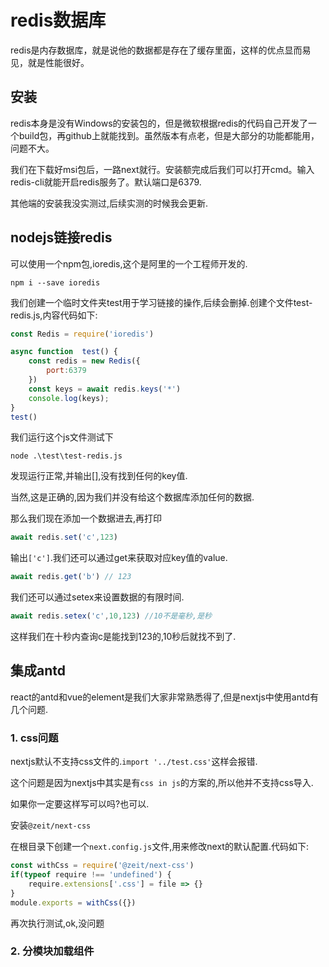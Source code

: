 # redis数据库

redis是内存数据库，就是说他的数据都是存在了缓存里面，这样的优点显而易见，就是性能很好。

## 安装
redis本身是没有Windows的安装包的，但是微软根据redis的代码自己开发了一个build包，再github上就能找到。虽然版本有点老，但是大部分的功能都能用，问题不大。 
 
我们在下载好msi包后，一路next就行。安装额完成后我们可以打开cmd。输入redis-cli就能开启redis服务了。默认端口是6379.

其他端的安装我没实测过,后续实测的时候我会更新.

## nodejs链接redis
可以使用一个npm包,ioredis,这个是阿里的一个工程师开发的.
```
npm i --save ioredis
```
我们创建一个临时文件夹test用于学习链接的操作,后续会删掉.创建个文件test-redis.js,内容代码如下:
```js
const Redis = require('ioredis')

async function  test() {
    const redis = new Redis({
        port:6379
    })
    const keys = await redis.keys('*')
    console.log(keys);
}
test()
```
我们运行这个js文件测试下
```
node .\test\test-redis.js
```
发现运行正常,并输出[],没有找到任何的key值.

当然,这是正确的,因为我们并没有给这个数据库添加任何的数据.

那么我们现在添加一个数据进去,再打印
```js
await redis.set('c',123)
```
输出`['c']`.我们还可以通过get来获取对应key值的value.
```js
await redis.get('b') // 123
```
我们还可以通过setex来设置数据的有限时间.
```js
await redis.setex('c',10,123) //10不是毫秒,是秒
```
这样我们在十秒内查询c是能找到123的,10秒后就找不到了.

## 集成antd
react的antd和vue的element是我们大家非常熟悉得了,但是nextjs中使用antd有几个问题.
### 1. css问题
nextjs默认不支持css文件的.`import '../test.css'`这样会报错.

这个问题是因为nextjs中其实是有`css in js`的方案的,所以他并不支持css导入.

如果你一定要这样写可以吗?也可以.

安装`@zeit/next-css`

在根目录下创建一个`next.config.js`文件,用来修改next的默认配置.代码如下:
```js
const withCss = require('@zeit/next-css')
if(typeof require !== 'undefined') {
    require.extensions['.css'] = file => {}
}
module.exports = withCss({})
```
再次执行测试,ok,没问题
### 2. 分模块加载组件
